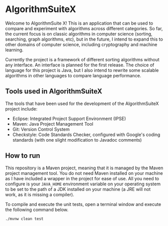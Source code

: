 # AlgorithmSuiteX
Welcome to AlgorithmSuite X! This is an application that can be used to compare and experiment with algorithms across different categories. So far, the current focus is on classic algorithms in computer science (sorting, searching, graph algorithms, etc), but in the future, I intend to expand this to other domains of computer science, including cryptography and machine learning.

Currently the project is a framework of different sorting algorithms without any interface. An interface is planned for the first release. The choice of language for this project is Java, but I also intend to rewrite some scalable algorithms in other languages to compare language performance.
## Tools used in AlgorithmSuiteX
The tools that have been used for the development of the AlgorithmSuiteX project include:
- Eclipse: Integrated Project Support Environment (IPSE)
- Maven: Java Project Management Tool
- Git: Version Control System
- Checkstyle: Code Standards Checker, configured with Google's coding standards (with one slight modification to Javadoc comments)
## How to run
This repository is a Maven project, meaning that it is managed by the Maven project management tool. You do not need Maven installed on your machine as I have included a wrapper in the project for ease of use. All you need to configure is your `JAVA_HOME` environment variable on your operating system to be set to the path of a JDK installed on your machine (a JRE will not work, as it is missing a compiler).

To compile and execute the unit tests, open a terminal window and execute the following command below.
```bash
./mvnw clean test
```